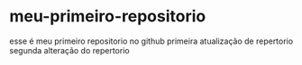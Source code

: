 # meu-primeiro-repositorio
esse é meu primeiro repositorio no github
primeira atualização de repertorio
segunda alteração do repertorio
